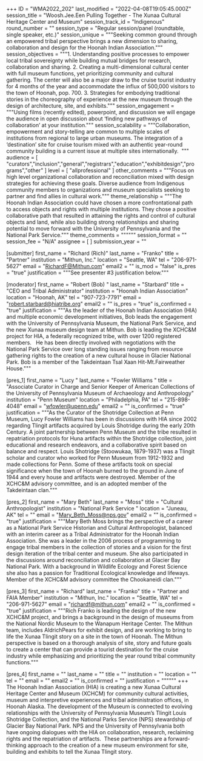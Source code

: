 +++
ID = "WMA2022_202"
last_modified = "2022-04-08T19:05:45.000Z"
session_title = "Woosh.Jee.Een Pulling Together - The Xunaa Cultural Heritage Center and Museum"
session_track_id = "Indigenous"
round_number = ""
session_type = "Regular session/panel (roundtable, single speaker, etc.)"
session_unique = """Seeking common ground through an empowered tribal perspective brings a new dimension to sharing, collaboration and design for the Hoonah Indian Association."""
session_objectives = """1. Understanding positive processes to empower local tribal sovereignty while building mutual bridges for research, collaboration and sharing. 
2. Creating a multi-dimensional cultural center with full museum functions, yet prioritizing community and cultural gathering. The center will also be a major draw to the cruise tourist industry for 4 months of the year and accommodate the influx of 500,000 visitors to the town of Hoonah, pop. 700.
3. Strategies for embodying traditional stories in the choreography of experience at the new museum through the design of architecture, site, and exhibits."""
session_engagement = """Using films (recently edited), powerpoint, and discussion we will engage the audience in open discussion about ‘finding new pathways of collaboration’ at your institution."""
session_scalability = """Collaboration, empowerment and story-telling are common to multiple scales of institutions from regional to large urban museums. The integration of a ‘destination’ site for cruise tourism mixed with an authentic year-round community building is a current issue at multiple sites internationally. 
"""
audience = [ "curators","inclusion","general","registrars","education","exhibitdesign","programs","other" ]
level = [ "allprofessional" ]
other_comments = """Focus on high level organizational collaboration and reconciliation mixed with design strategies for achieving these goals. Diverse audience from Indigenous community members to organizations and museum specialists seeking to partner and find allies in cultural work."""
theme_relationship = """The Hoonah Indian Association could have chosen a more confrontational path to access objects and rights with multiple institutions. They chose a positive collaborative path that resulted in attaining the rights and control of cultural objects and land, while also building strong relationships and sharing potential to move forward with the University of Pennsylvania and the National Park Service."""
theme_comments = """"""
session_format = ""
session_fee = "N/A"
assignee = [  ]
submission_year = ""

[submitter]
first_name = "Richard (Rich)"
last_name = "Franko"
title = "Partner"
institution = "Mithun, Inc."
location = "Seattle, WA"
tel = "206-971-5627"
email = "RichardF@Mithun.com"
email2 = ""
is_mod = "false"
is_pres = "true"
justification = """See presenter #3 justification below."""

[moderator]
first_name = "Robert (Bob) "
last_name = "Starbard"
title = "CEO and Tribal Administrator"
institution = "Hoonah Indian Association"
location = "Hoonah, AK"
tel = "907-723-7791"
email = "robert.starbard@hiatribe.org"
email2 = ""
is_pres = "true"
is_confirmed = "true"
justification = """As the leader of the Hoonah Indian Association (HIA) and multiple economic development initiatives, Bob leads the engagement with the University of Pennsylvania Museum, the National Park Service, and the new Xunaa museum design team at Mithun. Bob is leading the XCHC&M project for HIA, a federally recognized tribe, with over 1200 registered members. 
 He has been directly involved with negotiations with the National Park Service over long standing issues ranging from resource gathering rights to the creation of a new cultural house in Glacier National Park. Bob is a member of the Takdeintaan Tsal Xaan Hit-Mt.Fairweather House."""

[pres_1]
first_name = "Lucy "
last_name = "Fowler Williams "
title = "Associate Curator in Charge and Senior Keeper of American Collections of the University of Pennsylvania Museum of Archaeology and Anthropology"
institution = "Penn Museum"
location = "Philadelphia, PA"
tel = "215-898-4048"
email = "wfowler@upenn.edu"
email2 = ""
is_confirmed = "true"
justification = """As the Curator of the Shotridge Collection at Penn Museum, Lucy Fowler Williams has been in discussions with HIA since 2002 regarding Tlingit artifacts acquired by Louis Shotridge during the early 20th Century. A joint partnership between Penn Museum and the tribe resulted in repatriation protocols for Huna artifacts within the Shotridge collection, joint educational and research endeavors, and a collaborative spirit based on balance and respect. Louis Shotridge (Stoowukaa, 1879-1937) was a Tlingit scholar and curator who worked for Penn Museum from 1912-1932 and made collections for Penn. Some of these artifacts took on special significance when the town of Hoonah burned to the ground in June of 1944 and every house and artifacts were destroyed. Member of the XCHC&M advisory committee, and is an adopted member of the Takdeintaan clan."""

[pres_2]
first_name = "Mary Beth"
last_name = "Moss"
title = "Cultural Anthropologist"
institution = "National Park Service "
location = "Juneau, AK"
tel = ""
email = "Mary_Beth_Moss@nps.gov"
email2 = ""
is_confirmed = "true"
justification = """Mary Beth Moss brings the perspective of a career as a National Park Service Historian and Cultural Anthropologist, balanced with an interim career as a Tribal Administrator for the Hoonah Indian Association. She was a leader in the 2006 process of programming to engage tribal members in the collection of stories and a vision for the first design iteration of the tribal center and museum. She also participated in the discussions around reconciliation and collaboration at Glacier Bay National Park.    With a background in Wildlife Ecology and Forest Science she also has a passion for Traditional Ecological knowledge and lifeways.  Member of the XCHC&M advisory committee the Chookaneidi clan."""

[pres_3]
first_name = "Richard"
last_name = "Franko"
title = "Partner and FAIA Member"
institution = "Mithun, Inc."
location = "Seattle, WA"
tel = "206-971-5627"
email = "richardf@mithun.com"
email2 = ""
is_confirmed = "true"
justification = """Rich Franko is leading the design of the new XCHC&M project, and brings a background in the design of museums from the National Nordic Museum to the Wanapum Heritage Center. The Mithun team, includes AldrichPears for exhibit design, and are working to bring to life the Xunaa Tlingit story on a site in the town of Hoonah. The Mithun perspective is based on a thorough analysis of site, story and future goals to create a center that can provide a tourist destination for the cruise industry while emphasizing and prioritizing the year round tribal community functions."""

[pres_4]
first_name = ""
last_name = ""
title = ""
institution = ""
location = ""
tel = ""
email = ""
email2 = ""
is_confirmed = ""
justification = """"""
+++
The Hoonah Indian Association (HIA) is creating a new Xunaa Cultural Heritage Center and Museum (XCHCM) for community cultural activities, museum and interpretive experiences and tribal administration offices, in Hoonah Alaska. The development of the Museum is connected to evolving relationships with the University of Pennsylvania Museum’s Tlingit Louis Shotridge Collection, and the National Parks Service (NPS) stewardship of Glacier Bay National Park. 
NPS and the University of Pennsylvania both have ongoing dialogues with the HIA on collaboration, research, reclaiming rights and the repatriation of artifacts.  These partnerships are a forward-thinking approach to the creation of a new museum environment for site, building and exhibits to tell the Xunaa Tlingit story. 
